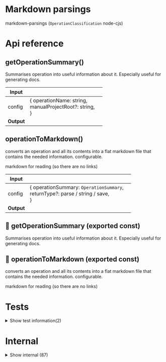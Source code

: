 # Markdown parsings

markdown-parsings (`OperationClassification` node-cjs)



# Api reference

## getOperationSummary()

Summarises operation into useful information about it. Especially useful for generating docs.


| Input      |    |    |
| ---------- | -- | -- |
| config | { operationName: string, <br />manualProjectRoot?: string, <br /> } |  |
| **Output** |    |    |



## operationToMarkdown()

converts an operation and all its contents into a flat markdown file that contains the needed information. configurable.

markdown for reading (so there are no links)


| Input      |    |    |
| ---------- | -- | -- |
| config | { operationSummary: `OperationSummary`, <br />returnType?: parse / string / save, <br /> } |  |
| **Output** |    |    |



## 📄 getOperationSummary (exported const)

Summarises operation into useful information about it. Especially useful for generating docs.


## 📄 operationToMarkdown (exported const)

converts an operation and all its contents into a flat markdown file that contains the needed information. configurable.

markdown for reading (so there are no links)

# Tests

<details><summary>Show test information(2)</summary>
    
  # test()




| Input      |    |    |
| ---------- | -- | -- |
| - | | |
| **Output** |    |    |



## 📄 test (unexported const)

  </details>

# Internal

<details><summary>Show internal (87)</summary>
    
  # addDependantCount()

Double arrow function to get the count for the item


| Input      |    |    |
| ---------- | -- | -- |
| type | tsFunction / tsVariable / tsInterface |  |,| imports | `TsImport`[] |  |
| **Output** | {  }   |    |



## bundleFolderWithMarkdown()

Finds all md files in a folder and creates a single MarkdownParse

handy for creating a single documentation file or other things that have to include multiple markdown files in a structured way

NB: it recursively structures the files and folders with headings


| Input      |    |    |
| ---------- | -- | -- |
| outlineTitle | string |  |,| markdownStrings | string[] | content of every markdown |,| resultFileName (optional) | string | filename to include in the final MarkdownParse |
| **Output** |    |    |



## bundleToBookMarkdown()

Input: BundleConfig (one or more folder(s), readme, operations with a docs folder)

Output should be all md files concatenated in the right order with the right titles


| Input      |    |    |
| ---------- | -- | -- |
| config | { bundleConfig: `BundleConfig`, <br />title?: string, <br />coverImagePath?: string, <br />isModulesIncluded?: boolean, <br />manualProjectRoot?: string, <br /> } |  |
| **Output** |    |    |



## bundleToMarkdown()

creates a summary for a whole bundle

NB: Related to `bundleToBookMd`


| Input      |    |    |
| ---------- | -- | -- |
| {
  bundleConfigId,
  includeModules,
} | { bundleConfigId: string, <br />includeModules?: boolean, <br /> } |  |
| **Output** | `String`   |    |



## createMinimizedSectionMarkdown()

| Input      |    |    |
| ---------- | -- | -- |
| markdown | string |  |,| expandTitle | string |  |
| **Output** | `String`   |    |



## createMinimizedSection()

| Input      |    |    |
| ---------- | -- | -- |
| markdown (optional) | string |  |,| title | string |  |,| expandTitle | string |  |
| **Output** |    |    |



## deployToVercel()

NB: Obviously, this is not the right place for this function, but none of these functions are properly located yet...

should deploy any bundle or next project folder project to Vercel by first creating and pushing it into git, and then creating it in vercel through their api

should return an url where the project will be served and the estimated time when it will be live


| Input      |    |    |
| ---------- | -- | -- |
| - | | |
| **Output** |    |    |



## emailMarkdownParse()

should email a markdown parse to some email (or multiple)


| Input      |    |    |
| ---------- | -- | -- |
| - | | |
| **Output** |    |    |



## flattenNestedObject()

Flattens a nested object by returning an object that hasa the nested path as the key and the leaf as the value

TODO: Finish, if needed. seems hard!


| Input      |    |    |
| ---------- | -- | -- |
| - | | |
| **Output** |    |    |



## generateStaticSite()

generates static site from a markdown file, with a menu on the right by default

uses next.js

because it is static, the markdown can be in the frontend assets and there is no need for a backend


| Input      |    |    |
| ---------- | -- | -- |
| {
  projectRelativeMdFilePath,
  singlePage,
} | { singlePage?: boolean, <br />projectRelativeMdFilePath?: string, <br /> } |  |
| **Output** |    |    |



## getJsonSchemaSummary()

Generates short markdown summary


| Input      |    |    |
| ---------- | -- | -- |
| schema (optional) | `JSONSchema7` |  |,| isMarkdown | boolean |  |
| **Output** | { typeDescriptor: string, <br />description?: string, <br /> }   |    |



## getMarkdownContents()

| Input      |    |    |
| ---------- | -- | -- |
| absoluteFolderPath | string |  |
| **Output** |    |    |



## getMergedMarkdownOutlineUrl()

| Input      |    |    |
| ---------- | -- | -- |
| title | string |  |
| **Output** | { title: string, <br />hashtagPath: string, <br /> }   |    |



## getOutline()

low-level function that gets the outline for MarkdownParse

NB: with books usually the pages are referred in the outline. Since that depends on the font size and dimensions, this cannot be done straight from the markdown parse. Eventually we probably need to check the made pdf for its content, maybe there is even a pdf feature that creates an outline for you. There must be more people having this problem.


| Input      |    |    |
| ---------- | -- | -- |
| markdownParse | `MarkdownParse` |  |
| **Output** | string   |    |



## getPublicMarkdownNestedPathObject()

Recursively searches a folder for public markdown files, and returns a `NestedObject` with the keys being the file or folder names, and the leafs being the absolute file paths.

File and folder names are stripped (number prefixes are removed, )

example:
```json
{
"README": "path/path/README.md"
"folder1":{
"README": "path/path/folder1/REAMDE.md"
"file1": "path/path/folder1/file1.md",
}
}


| Input      |    |    |
| ---------- | -- | -- |
| absoluteFolderPath | string |  |
| **Output** |    |    |



## getTitlesRecursively()

helper function to get a nested array of the titles and its subtitles


| Input      |    |    |
| ---------- | -- | -- |
| chunk | `MarkdownChunk` |  |
| **Output** |    |    |



## getTypeDescriptorRecursive()

Returns a single line descriptor of the type of a json schema. Can be used in markdown tables.


| Input      |    |    |
| ---------- | -- | -- |
| schema | `JSONSchema7` |  |,| isMarkdown | boolean | If true, references will be links, otherwise, just the name of the referred interface |
| **Output** | `String`   |    |



## isConventionFileStatement()

| Input      |    |    |
| ---------- | -- | -- |
| item | {  } |  |,| conventionFile | test / cli |  |
| **Output** | {  }   |    |



## isUpperCase()

| Input      |    |    |
| ---------- | -- | -- |
| text | string |  |
| **Output** | {  }   |    |



## makeOutlineMarkdownString()

| Input      |    |    |
| ---------- | -- | -- |
| title | string |  |,| urls | `MergedMarkdownOutlineUrl`[] |  |
| **Output** | `String`   |    |



## makePropertiesTable()

| Input      |    |    |
| ---------- | -- | -- |
| properties (optional) | `SimplifiedSchemaProperty`[] |  |
| **Output** | `String`   |    |



## markdownChunkToMarkdownStringRecursive()

| Input      |    |    |
| ---------- | -- | -- |
| markdownChunk | `MarkdownChunk` |  |
| **Output** | `String`   |    |



## markdownChunksToMarkdownStringRecursive()

| Input      |    |    |
| ---------- | -- | -- |
| markdownChunks | `MarkdownChunk`[] |  |
| **Output** | `String`   |    |



## markdownToSayable()

all mp3s should be stored in a separate location because we don't need them in the file system and we don't reference them, as they are data that is located by convention. all markdowns should have a linked `TextToSpeechAudio[]` which is auto updated every time `dev` is ran. `TextToSpeechAudio` also includes infromation about the `duration`, `voice` and more...

a bigger `.md.mp3` file is auto-created for every markdown file that concatenates all `sayable` audio pieces in the right order, but also includes the audio pieces in between.


| Input      |    |    |
| ---------- | -- | -- |
| {
  markdown,
  markdownFilePath,
} | { markdownFilePath: string, <br />markdown: `MarkdownParse`, <br /> } |  |
| **Output** | { sayableText?: string, <br />voiceFileRelativePath?: string, <br /> }[]   |    |



## mdToPdf()

Have function `mdToPdf` like the vscode plugin. Probably exists.

However, may be good to do it myself since I want different renderings


| Input      |    |    |
| ---------- | -- | -- |
| {
  absoluteFilePath,
  markdown,
  markdownParse,
  pdfAbsoluteFilePath,
} | { absoluteFilePath?: string, <br />markdown?: string, <br />markdownParse?: `MarkdownParse`, <br />pdfAbsoluteFilePath?: string, <br /> } |  |
| **Output** |    |    |



## mergeMarkdownParse()

Merges multiple markdown parses to create a new markdown parse


| Input      |    |    |
| ---------- | -- | -- |
| markdownParses | `MarkdownParse`[] |  |,| fileName (optional) | string |  |
| **Output** |    |    |



## noNewlines()

Replaces newlines with a <br />


| Input      |    |    |
| ---------- | -- | -- |
| markdown (optional) | string |  |
| **Output** | string   |    |



## operationRadio()

randomly plays mp3 summaries of operations on the project


| Input      |    |    |
| ---------- | -- | -- |
| - | | |
| **Output** |    |    |



## printNestedTitles()

helper function (recursive) that prints nested titles with .. as prefix and a newline after every title

TODO: allow for numbering titles


| Input      |    |    |
| ---------- | -- | -- |
| nestedTitles (optional) | `NestedTitle`[] |  |,| depth (optional) | number |  |
| **Output** | string   |    |



## print()

should print any file using a preconfigured printer (which can be local or remote. if remote and there is no connection, it should save the task for later)

this function maybe needs "generateStaticSite"


| Input      |    |    |
| ---------- | -- | -- |
| { absoluteFilePath } | { absoluteFilePath: string, <br /> } |  |
| **Output** |    |    |



## projectToMarkdown()

summarizes the whole OS project into a markdown string


| Input      |    |    |
| ---------- | -- | -- |
| {
  includeTodo,
} | { includeTodo?: boolean, <br />includeOperationDetails?: boolean, <br /> } |  |
| **Output** | `String`   |    |



## propertyToTableRow()

| Input      |    |    |
| ---------- | -- | -- |
| property | `SimplifiedSchemaProperty` |  |
| **Output** | `String`   |    |



## sayablesToMp3()

Creates a single audiofile of a Sayable[] and stores that in a configured location


| Input      |    |    |
| ---------- | -- | -- |
| config | { destinationAbsoluteFilePath: string, <br />sayables: `Sayable`[], <br /> } |  |
| **Output** |    |    |



## selectRandomOperation()

selects a random operation


| Input      |    |    |
| ---------- | -- | -- |
| baseFolderPath (optional) | string |  |
| **Output** |    |    |



## simplifiedSchemaToMarkdownString()

Should render a string with one or more markdown tables to represent the simplifiedSchema


| Input      |    |    |
| ---------- | -- | -- |
| simplifiedSchema (optional) | `SimplifiedSchema` |  |,| name (optional) | string | if not given, no title is printed |,| isRequired | boolean |  |,| level (optional) | number | the headers level, defaults to 1 |
| **Output** | `String`   |    |



## statementItemToMarkdown()

| Input      |    |    |
| ---------- | -- | -- |
| statementItem | `StatementItem` |  |
| **Output** | string   |    |



## tsFunctionToMarkdownString()

TsFunction:
- name and operation
- size
- description (doc-comment)
- input, output


| Input      |    |    |
| ---------- | -- | -- |
| tsFunction | `TsFunction` |  |
| **Output** | `String`   |    |



## tsInterfaceToMarkdownString()

properties, their type, and their description

use simplifiedJsonSchema, but split up nested things into multiple tables (ive written a thing for splitting up nested objects before, use that)


| Input      |    |    |
| ---------- | -- | -- |
| tsInterface | `TsInterface` |  |
| **Output** | `String`   |    |



## tsVariableToMarkdownString()

| Input      |    |    |
| ---------- | -- | -- |
| tsVariable | `TsVariable` |  |
| **Output** | `String`   |    |



## upMarkdownChunkLevelRecursively()

Ups the levels of the markdownChunk array, recursively.

Can be useful for merging multiple markdown sources


| Input      |    |    |
| ---------- | -- | -- |
| markdownChunks (optional) | `MarkdownChunk`[] |  |
| **Output** |    |    |



## 🔹 DependantCountObject

interface that lets us count the amount of dependant files in different item types





Properties: 

 | Name | Type | Description |
|---|---|---|
| tsFunction (optional) | object |  |
| tsInterface (optional) | object |  |
| tsVariable (optional) | object |  |
| externalDependantFiles  | array |  |



## 🔹 JsonPart

Properties: 

 | Name | Type | Description |
|---|---|---|
| identifier (optional) | string |  |
| json  | object |  |



## 🔹 MergedMarkdownOutlineUrl

Properties: 

 | Name | Type | Description |
|---|---|---|
| title  | string |  |
| hashtagPath  | string |  |



## 🔹 NestedTitle

## 🔹 OperationSummary

Properties: 

 | Name | Type | Description |
|---|---|---|
| operationFolderPath  | string |  |
| operationName  | string |  |
| classification (optional) | string |  |
| description (optional) | string |  |
| size (optional) | object |  |
| coreDependenciesString  | string |  |
| operationDependenciesString  | string |  |
| packageDependenciesString  | string |  |
| cliItems  | array |  |
| testItems  | array |  |
| internalItems  | array |  |
| externalItems  | array |  |
| docs (optional) | array |  |



## 🔹 Sayable

GOAL:
- distribute read only (and audio only) material of my codebase
- it is also a fundament for other applications in the future





Properties: 

 | Name | Type | Description |
|---|---|---|
| sayableText (optional) | string |  |
| voiceFileRelativePath (optional) | string |  |



## 🔹 StatementItem

Properties: 

 | Name | Type | Description |
|---|---|---|
| tsFunction (optional) | object |  |
| tsInterface (optional) | object |  |
| tsVariable (optional) | object |  |



## 📄 addDependantCount (exported const)

Double arrow function to get the count for the item


## 📄 bundleFolderWithMarkdown (exported const)

Finds all md files in a folder and creates a single MarkdownParse

handy for creating a single documentation file or other things that have to include multiple markdown files in a structured way

NB: it recursively structures the files and folders with headings


## 📄 bundleToBookMarkdown (exported const)

Input: BundleConfig (one or more folder(s), readme, operations with a docs folder)

Output should be all md files concatenated in the right order with the right titles


## 📄 bundleToMarkdown (exported const)

creates a summary for a whole bundle

NB: Related to `bundleToBookMd`


## 📄 createMinimizedSectionMarkdown (exported const)

## 📄 createMinimizedSection (exported const)

## 📄 deployToVercel (exported const)

NB: Obviously, this is not the right place for this function, but none of these functions are properly located yet...

should deploy any bundle or next project folder project to Vercel by first creating and pushing it into git, and then creating it in vercel through their api

should return an url where the project will be served and the estimated time when it will be live


## 📄 emailMarkdownParse (exported const)

should email a markdown parse to some email (or multiple)


## 📄 flattenNestedObject (exported const)

Flattens a nested object by returning an object that hasa the nested path as the key and the leaf as the value

TODO: Finish, if needed. seems hard!


## 📄 generateStaticSite (exported const)

generates static site from a markdown file, with a menu on the right by default

uses next.js

because it is static, the markdown can be in the frontend assets and there is no need for a backend


## 📄 getJsonSchemaSummary (exported const)

Generates short markdown summary


## 📄 getMarkdownContents (exported const)

## 📄 getMergedMarkdownOutlineUrl (exported const)

## 📄 getOutline (exported const)

low-level function that gets the outline for MarkdownParse

NB: with books usually the pages are referred in the outline. Since that depends on the font size and dimensions, this cannot be done straight from the markdown parse. Eventually we probably need to check the made pdf for its content, maybe there is even a pdf feature that creates an outline for you. There must be more people having this problem.


## 📄 getPublicMarkdownNestedPathObject (exported const)

Recursively searches a folder for public markdown files, and returns a `NestedObject` with the keys being the file or folder names, and the leafs being the absolute file paths.

File and folder names are stripped (number prefixes are removed, )

example:
```json
{
"README": "path/path/README.md"
"folder1":{
"README": "path/path/folder1/REAMDE.md"
"file1": "path/path/folder1/file1.md",
}
}


## 📄 getTitlesRecursively (exported const)

helper function to get a nested array of the titles and its subtitles


## 📄 getTypeDescriptorRecursive (exported const)

Returns a single line descriptor of the type of a json schema. Can be used in markdown tables.


## 📄 isConventionFileStatement (exported const)

## 📄 isUpperCase (exported const)

## 📄 makeOutlineMarkdownString (exported const)

## 📄 makePropertiesTable (exported const)

## 📄 markdownChunkToMarkdownStringRecursive (exported const)

## 📄 markdownChunksToMarkdownStringRecursive (exported const)

## 📄 markdownToSayable (exported const)

all mp3s should be stored in a separate location because we don't need them in the file system and we don't reference them, as they are data that is located by convention. all markdowns should have a linked `TextToSpeechAudio[]` which is auto updated every time `dev` is ran. `TextToSpeechAudio` also includes infromation about the `duration`, `voice` and more...

a bigger `.md.mp3` file is auto-created for every markdown file that concatenates all `sayable` audio pieces in the right order, but also includes the audio pieces in between.


## 📄 mdToPdf (exported const)

Have function `mdToPdf` like the vscode plugin. Probably exists.

However, may be good to do it myself since I want different renderings


## 📄 mergeMarkdownParse (exported const)

Merges multiple markdown parses to create a new markdown parse


## 📄 noNewlines (exported const)

Replaces newlines with a <br />


## 📄 operationRadio (exported const)

randomly plays mp3 summaries of operations on the project


## 📄 printNestedTitles (exported const)

helper function (recursive) that prints nested titles with .. as prefix and a newline after every title

TODO: allow for numbering titles


## 📄 print (exported const)

should print any file using a preconfigured printer (which can be local or remote. if remote and there is no connection, it should save the task for later)

this function maybe needs "generateStaticSite"


## 📄 projectToMarkdown (exported const)

summarizes the whole OS project into a markdown string


## 📄 propertyToTableRow (exported const)

## 📄 sayablesToMp3 (exported const)

Creates a single audiofile of a Sayable[] and stores that in a configured location


## 📄 selectRandomOperation (exported const)

selects a random operation


## 📄 simplifiedSchemaToMarkdownString (exported const)

Should render a string with one or more markdown tables to represent the simplifiedSchema


## 📄 statementItemToMarkdown (exported const)

## 📄 tsFunctionToMarkdownString (exported const)

TsFunction:
- name and operation
- size
- description (doc-comment)
- input, output


## 📄 tsInterfaceToMarkdownString (exported const)

properties, their type, and their description

use simplifiedJsonSchema, but split up nested things into multiple tables (ive written a thing for splitting up nested objects before, use that)


## 📄 tsVariableToMarkdownString (exported const)

## 📄 upMarkdownChunkLevelRecursively (exported const)

Ups the levels of the markdownChunk array, recursively.

Can be useful for merging multiple markdown sources
  </details>

